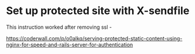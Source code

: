 # Set up protected site with X-sendfile

This instruction worked after removing ssl -

https://coderwall.com/p/o0alkq/serving-protected-static-content-using-nginx-for-speed-and-rails-server-for-authentication



